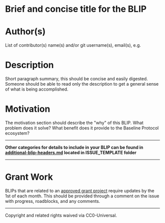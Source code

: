 # Brief and concise title for the BLIP

# Author(s)
List of contributor(s) name(s) and/or git username(s), email(s), e.g.

# Description
Short paragraph summary, this should be concise and easily digested. Someone should be able to read only the description to get a general sense of what is being accomplished.

# Motivation
The motivation section should describe the "why" of this BLIP. What problem does it solve? What benefit does it provide to the Baseline Protocol ecosystem?

---

**Other categories for details to include in your BLIP can be found in [additional-blip-headers.md](/.github/ISSUE_TEMPLATE/additional-blip-headers.md/) located in ISSUE_TEMPLATE folder**

---

# Grant Work
BLIPs that are related to an [approved grant project](https://github.com/eea-oasis/baseline-grants) require updates by the 1st of each month.
This should be provided through a comment on the issue with progress, roadblocks, and any comments.

---

Copyright and related rights waived via CC0-Universal.